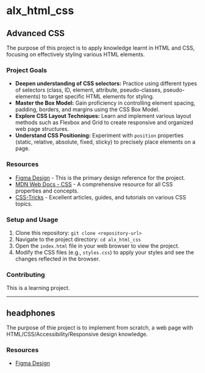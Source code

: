 # alx_html_css

## Advanced CSS

The purpose of this project is to apply knowledge learnt in HTML and CSS, focusing on effectively styling various HTML elements.

### Project Goals

* **Deepen understanding of CSS selectors:** Practice using different types of selectors (class, ID, element, attribute, pseudo-classes, pseudo-elements) to target specific HTML elements for styling.
* **Master the Box Model:** Gain proficiency in controlling element spacing, padding, borders, and margins using the CSS Box Model.
* **Explore CSS Layout Techniques:** Learn and implement various layout methods such as Flexbox and Grid to create responsive and organized web page structures.
* **Understand CSS Positioning:** Experiment with `position` properties (static, relative, absolute, fixed, sticky) to precisely place elements on a page.

### Resources

* [Figma Design](https://www.figma.com/design/dyYL6Ku4WG7vsdpwvlcJZC/Homepage?node-id=0-1&p=f&t=FMtkMrEfpCvGScxt-0) - This is the primary design reference for the project.
* [MDN Web Docs - CSS](https://developer.mozilla.org/en-US/docs/Web/CSS) - A comprehensive resource for all CSS properties and concepts.
* [CSS-Tricks](https://css-tricks.com/) - Excellent articles, guides, and tutorials on various CSS topics.

### Setup and Usage

1.  Clone this repository: `git clone <repository-url>`
2.  Navigate to the project directory: `cd alx_html_css`
3.  Open the `index.html` file in your web browser to view the project.
4.  Modify the CSS files (e.g., `styles.css`) to apply your styles and see the changes reflected in the browser.

### Contributing

This is a learning project.

---

## headphones

The purpose of thie project is to implement from scratch, a web page with HTML/CSS/Accessibility/Responsive design knowledge.

### Resources

* [Figma Design](https://www.figma.com/design/Qbmh0JytUjK9kgyFxlBK7L/a5366bbd595c643993665e2a28909370a7e12c66?node-id=0-1&t=u7vHi2wwLtEVn9AK-1)